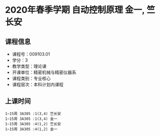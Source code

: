 # 2020年春季学期 自动控制原理 金一, 竺长安






## 课程信息

- 课程号：009103.01
- 学分：3
- 教学类型：理论课
- 开课单位：精密机械与精密仪器系
- 课程类别：专业核心
- 课程层次：本科计划内课程

## 上课时间

```
1~15周 3A305 :1(3,4) 竺长安
1~15周 3A305 :1(3,4) 金一
1~15周 3A305 :4(1,2) 竺长安
1~15周 3A305 :4(1,2) 金一
```


